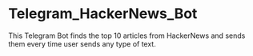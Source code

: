 # Telegram_HackerNews_Bot
This Telegram Bot finds the top 10 articles from HackerNews and sends them every time user sends any type of text.
